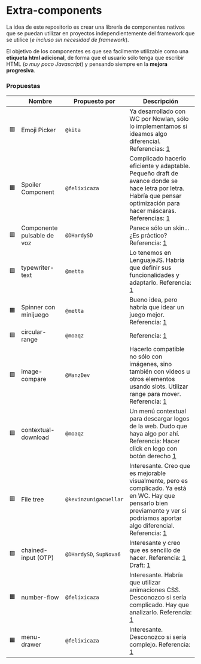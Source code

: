 # Extra-components

La idea de este repositorio es crear una librería de componentes nativos que se puedan utilizar en proyectos independientemente del framework que se utilice (*e incluso sin necesidad de framework*).

El objetivo de los componentes es que sea facilmente utilizable como una **etiqueta html adicional**, de forma que el usuario sólo tenga que escribir HTML (*o muy poco Javascript*) y pensando siempre en la **mejora progresiva**.

### Propuestas

| | Nombre | Propuesto por | Descripción |
|-|-|-|-|
| 🟥 | Emoji Picker | `@kita` | Ya desarrollado con WC por Nowlan, sólo lo implementamos si ideamos algo diferencial. Referencias: [1](https://nolanlawson.github.io/emoji-picker-element/) |
| 🟧 | Spoiler Component | `@felixicaza` | Complicado hacerlo eficiente y adaptable. Pequeño draft de avance donde se hace letra por letra. Habría que pensar optimización para hacer máscaras. Referencias: [1](https://github.com/molefrog/spoiled) |
| 🟥 | Componente pulsable de voz | `@DHardySD` | Parece sólo un skin... ¿Es práctico? Referencia: [1](https://uiverse.io/marcelodolza/white-cheetah-77) |
| 🟩 | typewriter-text | `@metta` | Lo tenemos en LenguajeJS. Habría que definir sus funcionalidades y adaptarlo. Referencia: [1](https://codepen.io/ConnorGaunt/pen/OReXZB) |
| 🟧 | Spinner con minijuego | `@metta` | Bueno idea, pero habría que idear un juego mejor. Referencia: [1](https://www.jqueryscript.net/demo/Mini-Game-During-Loading-jQuery-loaderMiniGame/) |
| 🟩 | circular-range | `@moaqz` | Referencia: [1](https://gauge.onur.dev/) |
| 🟩 | image-compare | `@ManzDev` | Hacerlo compatible no sólo con imágenes, sino también con videos u otros elementos usando slots. Utilizar range para mover. Referencia: [1](https://muffinman.io/blog/image-comparison-slider/) |
| 🟩 | contextual-download | `@moaqz` | Un menú contextual para descargar logos de la web. Dudo que haya algo por ahí. Referencia: Hacer click en logo con botón derecho [1](https://svgl.app) |
| 🟥 | File tree | `@kevinzunigacuellar` | Interesante. Creo que es mejorable visualmente, pero es complicado. Ya está en WC. Hay que pensarlo bien previamente y ver si podríamos aportar algo diferencial. Referencia: [1](https://starlight.astro.build/components/file-tree/) |
| 🟩 | chained-input (OTP) | `@DHardySD`, `SupNova6` | Interesante y creo que es sencillo de hacer. Referencia: [1](https://mantine.dev/core/pin-input/) Draft: [1](https://codepen.io/manz/pen/emYWZOy) |
| 🟧 | number-flow | `@felixicaza` | Interesante. Habría que utilizar animaciones CSS. Desconozco si sería complicado. Hay que analizarlo. Referencia: [1](https://number-flow.barvian.me/) |
| 🟧 | menu-drawer | `@felixicaza` | Interesante. Desconozco si sería complejo. Referencia: [1](https://vaul.emilkowal.ski/) |

